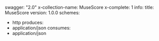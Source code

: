 swagger: "2.0"
x-collection-name: MuseScore
x-complete: 1
info:
  title: MuseScore
  version: 1.0.0
schemes:
- http
produces:
- application/json
consumes:
- application/json